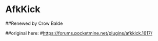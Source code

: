 # AfkKick

##Renewed by Crow Balde 


##original here:
#https://forums.pocketmine.net/plugins/afkkick.1617/

